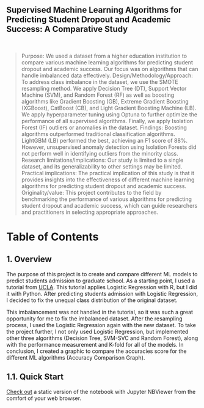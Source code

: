 
<h2>Supervised Machine Learning Algorithms for Predicting Student Dropout and Academic Success: A Comparative Study </h2>

 
 <br> 
  
> Purpose:  We used a dataset from a higher education institution to compare various machine learning algorithms for predicting student dropout and academic success. Our focus was on algorithms that can handle imbalanced data effectively.
Design/Methodology/Approach:  To address class imbalance in the dataset, we use the SMOTE resampling method. We apply Decision Tree (DT), Support Vector Machine (SVM), and Random Forest (RF) as well as boosting algorithms like Gradient Boosting (GB), Extreme Gradient Boosting (XGBoost), CatBoost (CB), and Light Gradient Boosting Machine (LB). We apply hyperparameter tuning using Optuna to further optimize the performance of all supervised algorithms. Finally, we apply Isolation Forest (IF) outliers or anomalies in the dataset. 
Findings: Boosting algorithms outperformed traditional classification algorithms. LightGBM (LB) performed the best, achieving an F1 score of 88%. However, unsupervised anomaly detection using Isolation Forests did not perform well in identifying outliers from the minority class.
Research limitations/implications: Our study is limited to a single dataset, and its generalizability to other settings may be limited. 
Practical implications: The practical implication of this study is that it provides insights into the effectiveness of different machine learning algorithms for predicting student dropout and academic success. 
Originality/value: This project contributes to the field by benchmarking the performance of various algorithms for predicting student dropout and academic success, which can guide researchers and practitioners in selecting appropriate approaches.


<h1>Table of Contents</h1>

<!-- TOC -->
 
 
<!-- /TOC -->

## 1. Overview 

The purpose of this project is to create and compare different ML models to predict students admission to graduate school. As a starting point, I used a tutorial from [UCLA](http://stats.idre.ucla.edu/r/dae/logit-regression/). This tutorial applies Logistic Regression with R, but I did it with Python. After predicting students admission with Logistic Regression, I decided to fix the unequal class distribution of the original dataset.  

This imbalancement was not handled in the tutorial, so it was such a great opportunity for me to fix the imbalanced dataset. After the resampling process, I used the Logistic Regression again with the new dataset. To take the project further, I not only used Logistic Regression, but implemented other three algorithms (Decision Tree, SVM-SVC and Random Forest), along with the performance measurement and K-fold for all of the models. In conclusion, I created a graphic to compare the accuracies score for the different ML algorithms (Accuracy Comparison Graph).

## 1.1. Quick Start  
[Check out](https://nbviewer.org/github/alicevillar/SML-for-Predicting-Student-Dropout-and-Academic-Success_Comparative-Study/blob/6f524664599ae2bf609f612fae41ea337e7d75f8/ml-algorithms-usage-and-prediction.ipynb) a static version of the notebook with Jupyter NBViewer from the comfort of your web browser.
 
